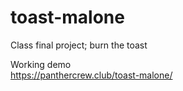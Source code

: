 # toast-malone
Class final project; burn the toast

Working demo<br>
https://panthercrew.club/toast-malone/
